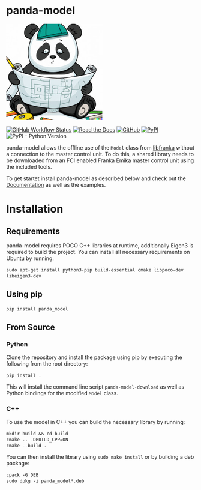 # panda-model

![robot_model logo](https://raw.githubusercontent.com/JeanElsner/panda_model/main/logo.jpg)

[![GitHub Workflow Status](https://img.shields.io/github/actions/workflow/status/JeanElsner/panda_model/build.yml)](https://github.com/JeanElsner/panda_model/actions/workflows/build.yml)
[![Read the Docs](https://img.shields.io/readthedocs/panda-model)](https://panda-model.readthedocs.io/)
[![GitHub](https://img.shields.io/github/license/JeanElsner/panda_model)](https://www.apache.org/licenses/LICENSE-2.0)
[![PyPI](https://img.shields.io/pypi/v/panda-model)](https://pypi.org/project/panda-model/)
![PyPI - Python Version](https://img.shields.io/pypi/pyversions/panda-model)

panda-model allows the offline use of the `Model` class from [libfranka](https://github.com/frankaemika/libfranka) without a connection to the master control unit. To do this, a shared library needs to be downloaded from an FCI enabled Franka Emika master control unit using the included tools.

To get startet install panda-model as described below and check out the [Documentation](https://panda-model.readthedocs.io) as well as the examples.

# Installation
## Requirements
panda-model requires POCO C++ libraries at runtime, additionally Eigen3 is required to build the project. You can install all necessary requirements on Ubuntu by running:
```
sudo apt-get install python3-pip build-essential cmake libpoco-dev libeigen3-dev
```
## Using pip
```
pip install panda_model
```
## From Source
### Python
Clone the repository and install the package using pip by executing the following from the root directory:
```
pip install .
```
This will install the command line script `panda-model-download` as well as Python bindings for the modified `Model` class.
### C++
To use the model in C++ you can build the necessary library by running:
```
mkdir build && cd build
cmake .. -DBUILD_CPP=ON
cmake --build .
```
You can then install the library using `sudo make install` or by building a deb package:
```
cpack -G DEB
sudo dpkg -i panda_model*.deb
```